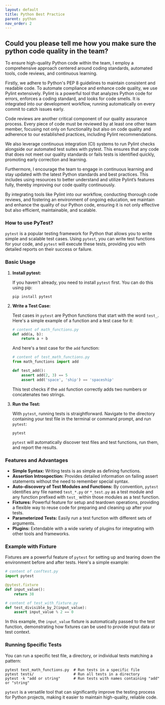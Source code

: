```yaml
---
layout: default
title: Python Best Practice
parent: python
nav_order: 2
---
```


## Could you please tell me how you make sure the python code quality in the team?

To ensure high-quality Python code within the team, I employ a comprehensive approach centered around coding standards, automated tools, code reviews, and continuous learning.

Firstly, we adhere to Python's PEP 8 guidelines to maintain consistent and readable code. To automate compliance and enhance code quality, we use Pylint extensively. Pylint is a powerful tool that analyzes Python code for errors, enforces a coding standard, and looks for code smells. It is integrated into our development workflow, running automatically on every commit to catch issues early.

Code reviews are another critical component of our quality assurance process. Every piece of code must be reviewed by at least one other team member, focusing not only on functionality but also on code quality and adherence to our established practices, including Pylint recommendations.

We also leverage continuous integration (CI) systems to run Pylint checks alongside our automated test suites with pytest. This ensures that any code that does not meet our quality standards or fails tests is identified quickly, promoting early correction and learning.

Furthermore, I encourage the team to engage in continuous learning and stay updated with the latest Python standards and best practices. This includes using resources to better understand and utilize Pylint’s features fully, thereby improving our code quality continuously.

By integrating tools like Pylint into our workflow, conducting thorough code reviews, and fostering an environment of ongoing education, we maintain and enhance the quality of our Python code, ensuring it is not only effective but also efficient, maintainable, and scalable.


### How to use PyTest?
`pytest` is a popular testing framework for Python that allows you to write simple and scalable test cases. Using `pytest`, you can write test functions for your code, and `pytest` will execute these tests, providing you with detailed reports on their success or failure.

### Basic Usage

1. **Install pytest:**

   If you haven't already, you need to install `pytest` first. You can do this using pip:

   ```
   pip install pytest
   ```

2. **Write a Test Case:**

   Test cases in `pytest` are Python functions that start with the word `test_`. Here's a simple example of a function and a test case for it:

   ```python
   # content of math_functions.py
   def add(a, b):
       return a + b
   ```

   And here's a test case for the `add` function:

   ```python
   # content of test_math_functions.py
   from math_functions import add

   def test_add():
       assert add(2, 3) == 5
       assert add('space', 'ship') == 'spaceship'
   ```

   This test checks if the `add` function correctly adds two numbers or concatenates two strings.

3. **Run the Test:**

   With `pytest`, running tests is straightforward. Navigate to the directory containing your test file in the terminal or command prompt, and run `pytest`:

   ```
   pytest
   ```

   `pytest` will automatically discover test files and test functions, run them, and report the results.

### Features and Advantages

- **Simple Syntax:** Writing tests is as simple as defining functions.
- **Assertion Introspection:** Provides detailed information on failing assert statements without the need to remember special syntax.
- **Auto-discovery of Test Modules and Functions:** By convention, `pytest` identifies any file named `test_*.py` or `*_test.py` as a test module and any function prefixed with `test_` within those modules as a test function.
- **Fixtures:** Powerful feature for setup and teardown operations, providing a flexible way to reuse code for preparing and cleaning up after your tests.
- **Parameterized Tests:** Easily run a test function with different sets of arguments.
- **Plugins:** Extendable with a wide variety of plugins for integrating with other tools and frameworks.

### Example with Fixture

Fixtures are a powerful feature of `pytest` for setting up and tearing down the environment before and after tests. Here's a simple example:

```python
# content of conftest.py
import pytest

@pytest.fixture
def input_value():
    return 38

# content of test_with_fixture.py
def test_divisible_by_2(input_value):
    assert input_value % 2 == 0
```

In this example, the `input_value` fixture is automatically passed to the test function, demonstrating how fixtures can be used to provide input data or test context.

### Running Specific Tests

You can run a specific test file, a directory, or individual tests matching a pattern:

```
pytest test_math_functions.py  # Run tests in a specific file
pytest tests/                  # Run all tests in a directory
pytest -k "add or string"      # Run tests with names containing "add" or "string"
```

`pytest` is a versatile tool that can significantly improve the testing process for Python projects, making it easier to maintain high-quality, reliable code.